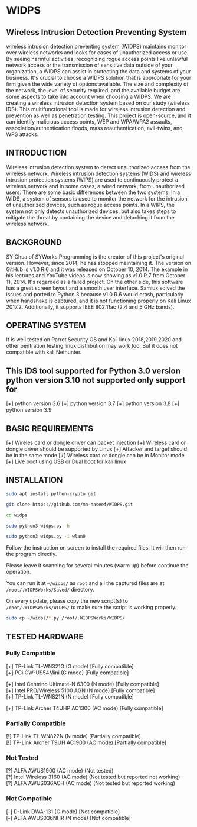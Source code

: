 
# WIDPS
## Wireless Intrusion Detection Preventing System ## 
wireless intrusion detection preventing system (WIDPS) maintains monitor over wireless networks and looks for cases of unauthorized access or use. By seeing harmful activities, recognizing rogue access points like unlawful network access or the transmission of sensitive data outside of your organization, a WIDPS can assist in protecting the data and systems of your business. It's crucial to choose a WIDPS solution that is appropriate for your firm given the wide variety of options available. The size and complexity of the network, the level of security required, and the available budget are some aspects to take into account when choosing a WIDPS. We are creating a wireless intrusion detection system based on our study (wireless IDS). This multifunctional tool is made for wireless intrusion detection and prevention as well as penetration testing. This project is open-source, and it can identify malicious access points, WEP and WPA/WPA2 assaults, association/authentication floods, mass reauthentication, evil-twins, and WPS attacks.

## INTRODUCTION
Wireless intrusion detection system to detect unauthorized access from the wireless network. Wireless intrusion detection systems (WIDS) and wireless intrusion protection systems (WIPS) are used to continuously protect a wireless network and in some cases, a wired network, from unauthorized users. There are some basic differences between the two systems. In a WIDS, a system of sensors is used to monitor the network for the intrusion of unauthorized devices, such as rogue access points. In a WIPS, the system not only detects unauthorized devices, but also takes steps to mitigate the threat by containing the device and detaching it from the wireless network. 

## BACKGROUND
SY Chua of SYWorks Programming is the creator of this project's original version. However, since 2014, he has stopped maintaining it. The version on GitHub is v1.0 R.6 and it was released on October 10, 2014. The example in his lectures and YouTube videos is now showing as v1.0 R.7 from October 11, 2014. It's regarded as a failed project. On the other side, this software has a great screen layout and a smooth user interface. Samiux solved the issues and ported to Python 3 because v1.0 R.6 would crash, particularly when handshake is captured, and it is not functioning properly on Kali Linux 2017.2. Additionally, it supports IEEE 802.11ac (2.4 and 5 GHz bands).

## OPERATING SYSTEM
It is well tested on Parrot Security OS and Kali linux 2018,2019,2020 and other pentration testing linux distribution may work too. But it does not compatible with kali Nethunter.

## This IDS tool supported for Python 3.0 version python version 3.10 not supported only support for ##
[+] python version 3.6
[+] python version 3.7
[+] python version 3.8
[+] python version 3.9

## BASIC REQUIREMENTS
[+] Wireles card or dongle driver can packet injection
[+] Wireless card or dongle driver should be supported by Linux
[+] Attacker and target should be in the same mode
[+] Wireless card or dongle can be in Monitor mode
[+] Live boot using USB or Dual boot for kali linux


## INSTALLATION

```bash
sudo apt install python-crypto git
```

```bash
git clone https://github.com/mn-haseef/WIDPS.git

cd widps

sudo python3 widps.py -h

sudo python3 widps.py -i wlan0
```

Follow the instruction on screen to install the required files.  It will then run the program directly.

Please leave it scanning for several minutes (warm up) before continue the operation.

You can run it at ```~/widps/``` as ```root``` and all the captured files are at ```/root/.WIDPSWorks/Saved/``` directory.

On every update, please copy the new script(s) to ```/root/.WIDPSWorks/WIDPS/``` to make sure the script is working properly.

```bash
sudo cp ~/widps/*.py /root/.WIDPSWorks/WIDPS/
```


## TESTED HARDWARE

### Fully Compatible  
[+] TP-Link TL-WN321G (G mode) [Fully compatible]  
[+] PCi GW-US54Mini (G mode) [Fully compatible]  

[+] Intel  Centrino Ultimate-N 6300 (N mode) [Fully compatible]  
[+] Intel PRO/Wireless 5100 AGN (N mode) [Fully compatible]  
[+] TP-Link TL-WN821N (N mode) [Fully compatible]  

[+] TP-Link Archer T4UHP AC1300 (AC mode) [Fully compatible]  

### Partially Compatible  
[!] TP-Link TL-WN822N (N mode) [Partially compatible]  
[!] TP-Link Archer T9UH AC1900 (AC mode) [Partially compatible]  

### Not Tested  
[?] ALFA AWUS1900 (AC mode) (Not tested)  
[?] Intel Wireless 3160 (AC mode) (Not tested but reported not working)  
[?] ALFA AWUS036ACH (AC mode) (Not tested but reported working)  

### Not Compatible  
[-] D-Link DWA-131 (G mode) [Not compatible]  
[-] ALFA AWUS036NHR (N mode) [Not compatible] 
